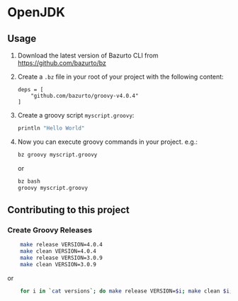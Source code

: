 # OpenJDK

## Usage

1. Download the latest version of Bazurto CLI from https://github.com/bazurto/bz
2. Create a `.bz` file in your root of your project with the following content:
    ```hcl
    deps = [
        "github.com/bazurto/groovy-v4.0.4"
    ]
    ```
3. Create a groovy script `myscript.groovy`:
    ```groovy
    println "Hello World"
    ```
4. Now you can execute groovy commands in your project. e.g.:
    ```bash
    bz groovy myscript.groovy
    ```

    or 


    ```bash
    bz bash
    groovy myscript.groovy
    ```

## Contributing to this project

### Create Groovy Releases

```bash
    make release VERSION=4.0.4
    make clean VERSION=4.0.4
    make release VERSION=3.0.9
    make clean VERSION=3.0.9
```

or

```bash
    for i in `cat versions`; do make release VERSION=$i; make clean $i; done
```
